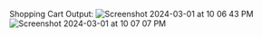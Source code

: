 Shopping Cart Output: 
![Screenshot 2024-03-01 at 10 06 43 PM](https://github.com/TheLegend274/DSA/assets/125936934/2f275839-d7c5-419a-9eb3-c35e4fe6d8b6)
![Screenshot 2024-03-01 at 10 07 07 PM](https://github.com/TheLegend274/DSA/assets/125936934/aed9ff59-8ed9-487c-b312-f0a77cb0e431)
